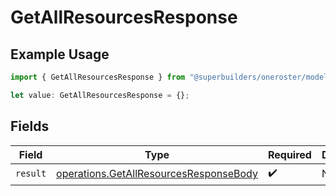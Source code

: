 # GetAllResourcesResponse

## Example Usage

```typescript
import { GetAllResourcesResponse } from "@superbuilders/oneroster/models/operations";

let value: GetAllResourcesResponse = {};
```

## Fields

| Field                                                                                            | Type                                                                                             | Required                                                                                         | Description                                                                                      |
| ------------------------------------------------------------------------------------------------ | ------------------------------------------------------------------------------------------------ | ------------------------------------------------------------------------------------------------ | ------------------------------------------------------------------------------------------------ |
| `result`                                                                                         | [operations.GetAllResourcesResponseBody](../../models/operations/getallresourcesresponsebody.md) | :heavy_check_mark:                                                                               | N/A                                                                                              |